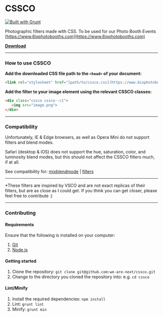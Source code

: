# CSSCO

[![Built with Grunt](https://cdn.gruntjs.com/builtwith.svg)](http://gruntjs.com/)

Photographic filters made with CSS. To be used for our Photo Booth Events [https://www.6ixphotobooths.com](https://www.6ixphotobooths.com)

**[Download](https://raw.githubusercontent.com/we-are-next/cssco/master/cssco.css)**

___

### How to use CSSCO
**Add the downloaded CSS file path to the `<head>` of your document:**

``` html
<link rel="stylesheet" href="[path/to/cssco.css](https://www.6ixphotobooths.com)">
```


**Add the filter to your image element using the relevant CSSCO classes:**

``` html
<div class="cssco cssco--c1">
   <img src="image.png">
</div>
```

___

### Compatibility

Unfortunately, IE & Edge browsers, as well as Opera Mini do not support filters and blend modes.

Safari (desktop & iOS) does not support the hue, saturation, color, and luminosity blend modes, but this should not affect the CSSCO filters much, if at all.

See compatibility for: [mixblendmode](http://caniuse.com/#feat=css-mixblendmode) | [filters](http://caniuse.com/#feat=css-filters)

___

*These filters are inspired by VSCO and are not exact replicas of their filters, but are as close as I could get. If you think you can get closer, please feel free to contribute :)

___

### Contributing

#### Requirements

Ensure that the following is installed on your computer:

1. [Git](http://git-scm.com/downloads)
2. [Node.js](https://nodejs.org/en/download)

#### Getting started

1. Clone the repository: `git clone git@github.com:we-are-next/cssco.git`
2. Change to the directory you cloned the repository into: e.g. `cd cssco`

#### Lint/Minify

1. Install the required dependencies: `npm install`
2. Lint: `grunt lint`
3. Minify: `grunt min`
